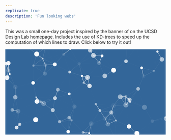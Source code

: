 ```yaml
---
replicate: true
description: 'Fun looking webs'
---
```


This was a small one-day project inspired by the banner of on the UCSD Design
Lab [homepage](https://designlab.ucsd.edu/). Includes the use of KD-trees to
speed up the computation of which lines to draw. Click below to try it out!

[![Thumbnail](/resources/assets/misc/web.png)](/demos/web)



